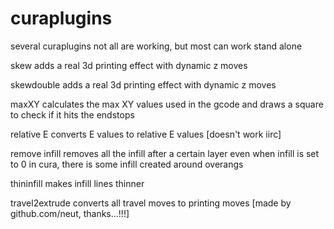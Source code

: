 curaplugins
===========

several curaplugins
not all are working, but most can work stand alone

skew adds a real 3d printing effect with dynamic z moves

skewdouble adds a real 3d printing effect with dynamic z moves

maxXY calculates the max XY values used in the gcode and draws a square to check if it hits the endstops

relative E converts E values to relative E values [doesn't work iirc]

remove infill removes all the infill after a certain layer
even when infill is set to 0 in cura, there is some infill created around overangs

thininfill makes infill lines thinner

travel2extrude converts all travel moves to printing moves [made by github.com/neut, thanks...!!!]

